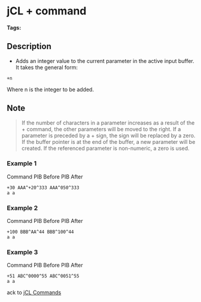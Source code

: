 # jCL + command

<PageHeader />

**Tags:**
<badge text='buffer' vertical='middle' />
<badge text='input' vertical='middle' />
<badge text='jcl' vertical='middle' />

## Description

+ Adds an integer value to the current parameter in the active input buffer. It takes the general form:

```
+n
```

Where n is the integer to be added.

## Note

> If the number of characters in a parameter increases as a result of the + command, the other parameters will be moved to the right. If a parameter is preceded by a + sign, the sign will be replaced by a zero. If the buffer pointer is at the end of the buffer, a new parameter will be created. If the referenced parameter is non-numeric, a zero is used.

### Example 1

Command PIB Before PIB After

```
+30 AAA^+20^333 AAA^050^333
a a
```

### Example 2

Command PIB Before PIB After

```
+100 BBB^AA^44 BBB^100^44
a a
```

### Example 3

Command PIB Before PIB After

```
+51 ABC^0000^55 ABC^0051^55
a a
```

ack to [jCL Commands](./../README.md)
  
<PageFooter />